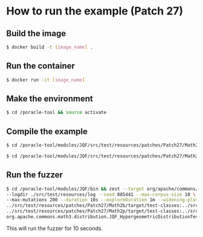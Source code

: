 # How to run the example (Patch 27)
## Build the image
```bash
$ docker build -t [image_name] .
```
## Run the container
```bash
$ docker run -it [image_name]
```
## Make the environment
```bash
$ cd /poracle-tool && source activate
```
## Compile the example
```bash
$ cd /poracle-tool/modules/JQF/src/test/resources/patches/Patch27/Math2b && defects4j compile
```
```bash
$ cd /poracle-tool/modules/JQF/src/test/resources/patches/Patch27/Math2p && defects4j compile
```
## Run the fuzzer
```bash
$ cd /poracle-tool/modules/JQF/bin && zest --target org/apache/commons/math3/distribution/AbstractIntegerDistribution.java:138 \
--logdir ./src/test/resources/log --seed 885441 --max-corpus-size 10 \
--max-mutations 200 --duration 10s --exploreDuration 1m --widening-plateau-threshold 50 -o ../src/test/resources/fuzz-results-patch \
../src/test/resources/patches/Patch27/Math2b/target/test-classes:../src/test/resources/patches/Patch27/Math2b/target/classes \
../src/test/resources/patches/Patch27/Math2p/target/test-classes:../src/test/resources/patches/Patch27/Math2p/target/classes \
org.apache.commons.math3.distribution.JQF_HypergeometricDistributionTest testMath1021
```
This will run the fuzzer for 10 seconds.
